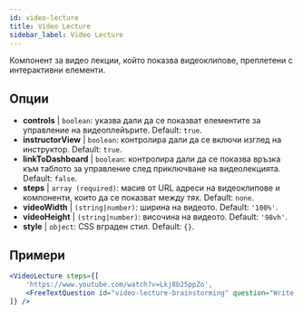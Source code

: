 ```yaml
---
id: video-lecture 
title: Video Lecture
sidebar_label: Video Lecture
---
```


Компонент за видео лекции, който показва видеоклипове, преплетени с интерактивни елементи.

## Опции

* __controls__ | `boolean`: указва дали да се показват елементите за управление на видеоплейърите. Default: `true`.
* __instructorView__ | `boolean`: контролира дали да се включи изглед на инструктор. Default: `true`.
* __linkToDashboard__ | `boolean`: контролира дали да се показва връзка към таблото за управление след приключване на видеолекцията. Default: `false`.
* __steps__ | `array (required)`: масив от URL адреси на видеоклипове и компоненти, които да се показват между тях. Default: `none`.
* __videoWidth__ | `(string|number)`: ширина на видеото. Default: `'100%'`.
* __videoHeight__ | `(string|number)`: височина на видеото. Default: `'98vh'`.
* __style__ | `object`: CSS вграден стил. Default: `{}`.


## Примери

```jsx live
<VideoLecture steps={[
    'https://www.youtube.com/watch?v=Lkj8b25ppZo',
    <FreeTextQuestion id="video-lecture-brainstorming" question="Write down a few ideas of how one could enrich video lectures using other ISLE components" />
]} />
```

